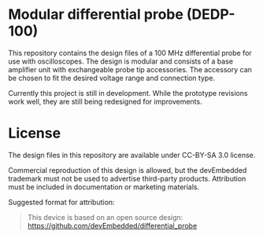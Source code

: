 Modular differential probe (DEDP-100)
=====================================

This repository contains the design files of a 100 MHz differential probe
for use with oscilloscopes. The design is modular and consists of a base
amplifier unit with exchangeable probe tip accessories. The accessory can
be chosen to fit the desired voltage range and connection type.

Currently this project is still in development. While the prototype revisions
work well, they are still being redesigned for improvements.

License
=======

The design files in this repository are available under CC-BY-SA 3.0 license.

Commercial reproduction of this design is allowed, but the devEmbedded trademark
must not be used to advertise third-party products. Attribution must be included
in documentation or marketing materials.

Suggested format for attribution:

> This device is based on an open source design: https://github.com/devEmbedded/differential_probe


